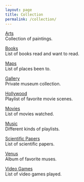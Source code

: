 ```yaml
---
layout: page
title: Collection
permalink: /collection/
---
```


<a href="https://www.wikiart.org/en/profile/621009b79e43633518f85ad8/albums/favourites">Arts</a>
<br>
Collection of paintings.

<a href="https://www.goodreads.com/review/list/95737422?shelf=read&sort=date_added">Books</a>
<br>
List of books read and want to read.

[Maps](/maps)
<br>
List of places been to.

<a href="https://artsandculture.google.com/favorite/group/DQLi1CtOtzUCLg">Gallery</a>
<br>
Private museum collection.

<a href="https://www.youtube.com/playlist?list=PL3IOQtA2di8P_t579vfZJUjdLs8fgK0H8">Hollywood</a>
<br>
Playlist of favorite movie scenes.

<a href="https://www.imdb.com/user/ur85826373/watchlist?sort=date_added%2Cdesc&view=detail">Movies</a>
<br>
List of movies watched.

<a href="https://www.youtube.com/playlist?list=PL3IOQtA2di8P_t579vfZJUjdLs8fgK0H8">Music</a>
<br>
Different kinds of playlists.

<a href="https://search.worldcat.org/lists/e5a60fd2-2a1c-4955-ad18-7e11acc51338">Scientific Papers</a>
<br>
List of scientific papers.

<a href="https://www.dropbox.com/scl/fo/k5j5c4w2444zw3jn3uqv7/AAKWjJ1Ok2_IBqMOxuzqQG0?rlkey=9g2yd01v4t8ype9hppjuwbd9n&st=4he2bhqg&dl=0">Venus</a>
<br>
Album of favorite muses.

<a href="https://www.imdb.com/list/ls567765043">Video Games</a>
<br>
List of video games played.
